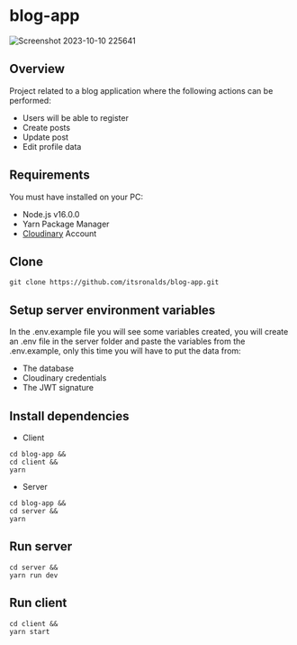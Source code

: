 # blog-app

![Screenshot 2023-10-10 225641](https://github.com/itsronalds/blog-app/assets/77751686/adcaf307-8249-4ae8-b255-b6e3d63f7187)

## Overview
Project related to a blog application where the following actions can be performed:

- Users will be able to register
- Create posts
- Update post
- Edit profile data

## Requirements
You must have installed on your PC: 

- Node.js v16.0.0
- Yarn Package Manager
- [Cloudinary](https://cloudinary.com/) Account

## Clone
```$
git clone https://github.com/itsronalds/blog-app.git
```

## Setup server environment variables
In the .env.example file you will see some variables created, you will create an .env file in the server folder and paste the variables from the .env.example, only this time you will have to put the data from:

- The database
- Cloudinary credentials
- The JWT signature

## Install dependencies
- Client
```$
cd blog-app &&
cd client &&
yarn
```
- Server
```$
cd blog-app &&
cd server &&
yarn
```

## Run server
```$
cd server &&
yarn run dev
```

## Run client
```
cd client &&
yarn start
```
